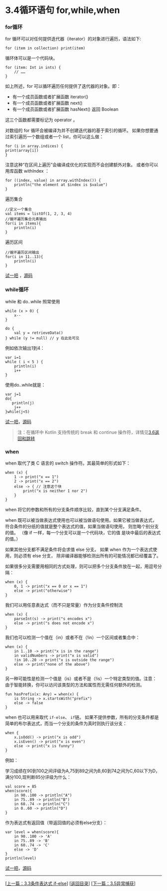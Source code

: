 # 3.4循环语句 for,while,when

### for循环

for 循环可以对任何提供迭代器（iterator）的对象进行遍历，语法如下:

	for (item in collection) print(item)

循环体可以是一个代码块。

	for (item: Int in ints) {
		// ……
	}

如上所述，for 可以循环遍历任何提供了迭代器的对象。即：

- 有一个成员函数或者扩展函数 iterator() 
- 有一个成员函数或者扩展函数 next()
- 有一个成员函数或者扩展函数 hasNext() 返回 Boolean 

这三个函数都需要标记为 operator 。

对数组的 for 循环会被编译为并不创建迭代器的基于索引的循环。
如果你想要通过索引遍历一个数组或者一个 list，你可以这么做：

	for (i in array.indices) {
	print(array[i])
	}

注意这种“在区间上遍历”会编译成优化的实现而不会创建额外对象。
或者你可以用库函数 withIndex ：

	for ((index, value) in array.withIndex()) {
		println("the element at $index is $value")
	}

遍历集合

    //定义一个集合
    val items = listOf(1, 2, 3, 4)
    //循环遍历集合元素输出
    for(i in items){
        println(i)
    }

遍历区间

    //循环遍历区间输出
    for(i in 11..13){
        println(i)
    }

[试一把](https://try.kotlinlang.org/#/UserProjects/8ln3dmfsbbqd4ph0s3pdpqpdpn/fbodo4vett438b9h3pgs11k0gj) ，[源码](https://github.com/Sogrey/Kotlin-Notes/blob/master/source/P02/src/org/sogrey/kotlin/demo_3_4_for.kt)

### while循环

while 和 do..while 照常使用

	while (x > 0) {
		x--
	}

	do {
		val y = retrieveData()
	} while (y != null) // y 在此处可见

例如依次输出1到4：

    var i=1
    while ( i < 5 ) {
        println(i)
        i++
	}

使用do..while就是：

    var j=1
    do{
       println(j)
        j++
    }while(j<5)

[试一把](https://try.kotlinlang.org/#/UserProjects/8ln3dmfsbbqd4ph0s3pdpqpdpn/12qua45po3b8jcf5s7r90oif10)，[源码](https://github.com/Sogrey/Kotlin-Notes/blob/master/source/P02/src/org/sogrey/kotlin/demo_3_4_while.kt)



> 注：在循环中 Kotlin 支持传统的 break 和 continue 操作符，详情见[3.6返回和跳转](https://sogrey.github.io/Kotlin-Notes/notes/3%E7%A8%8B%E5%BA%8F%E7%BB%93%E6%9E%84/3.6%E8%BF%94%E5%9B%9E%E5%92%8C%E8%B7%B3%E8%BD%AC)

### when

when 取代了类 C 语言的 switch 操作符。其最简单的形式如下：

	when (x) {
		1 -> print("x == 1")
		2 -> print("x == 2")
		else -> { // 注意这个块
			print("x is neither 1 nor 2")
		}
	}

when 将它的参数和所有的分支条件顺序比较，直到某个分支满足条件。 

when 既可以被当做表达式使用也可以被当做语句使用。如果它被当做表达式， 符合条件的分纸的值就是整个表达式的值，如果当做语句使用， 则忽略个别分支的值。 （像 if 一样，每一个分支可以是一个代码块，它的值 是块中最后的表达式的值。）

如果其他分支都不满足条件将会求值 else 分支。 如果 when 作为一个表达式使用，则必须有 else 分支， 除非编译器能够检测出所有的可能情况都已经覆盖了。

如果很多分支需要用相同的方式处理，则可以把多个分支条件放在一起，用逗号分隔：

	when (x) {
		0, 1 -> print("x == 0 or x == 1")
		else -> print("otherwise")
	}

我们可以用任意表达式（而不只是常量）作为分支条件控制流

	when (x) {
		parseInt(s) -> print("s encodes x")
		else -> print("s does not encode x")
	}

我们也可以检测一个值在（in）或者不在（!in）一个区间或者集合中：

	when (x) {
		in 1..10 -> print("x is in the range")
		in validNumbers -> print("x is valid")
		!in 10..20 -> print("x is outside the range")
		else -> print("none of the above")
	}

另一种可能性是检测一个值是（is）或者不是（!is）一个特定类型的值。注意： 由于智能转换，你可以访问该类型的方法和属性而无需任何额外的检测。

	fun hasPrefix(x: Any) = when(x) {
		is String -> x.startsWith("prefix")
		else -> false
	}

when 也可以用来取代 `if-else`、 `if`链。 如果不提供参数，所有的分支条件都是简单的布尔表达式，而当一个分支的条件为真时则执行该分支：

	when {
		x.isOdd() -> print("x is odd")
		x.isEven() -> print("x is even")
		else -> print("x is funny")
	}

例如：

学习成绩在90到100之间评级为A,75到89之间为B,60到74之间为C,60以下为D，满分100,现判断85分评级为什么：

    val score = 85
    when(score){
        in 90..100 -> println("A")
        in 75..89 -> println("B")
        in 60..74 -> println("C")
        in 0..60 -> println("D")
    }

作为表达式有返回值（带返回值的必须有else分支）：

    var level = when(score){
        in 90..100 -> 'A'
        in 75..89 -> 'B'
        in 60..74 -> 'C'
        else -> 'D'
    }
    println(level)

[试一把](https://try.kotlinlang.org/#/UserProjects/8ln3dmfsbbqd4ph0s3pdpqpdpn/31k1geprmusl42ldlcumrvuhc3)，[源码](https://github.com/Sogrey/Kotlin-Notes/blob/master/source/P02/src/org/sogrey/kotlin/demo_3_4_when.kt)

---
[[上一篇：3.3条件表达式 if-else](https://sogrey.github.io/Kotlin-Notes/notes/3%E7%A8%8B%E5%BA%8F%E7%BB%93%E6%9E%84/3.3%E6%9D%A1%E4%BB%B6%E8%A1%A8%E8%BE%BE%E5%BC%8F%20if-else)] [[返回目录](https://sogrey.github.io/Kotlin-Notes/)] [[下一篇：3.5异常捕获](https://sogrey.github.io/Kotlin-Notes/notes/3%E7%A8%8B%E5%BA%8F%E7%BB%93%E6%9E%84/3.5%E5%BC%82%E5%B8%B8%E6%8D%95%E8%8E%B7)]